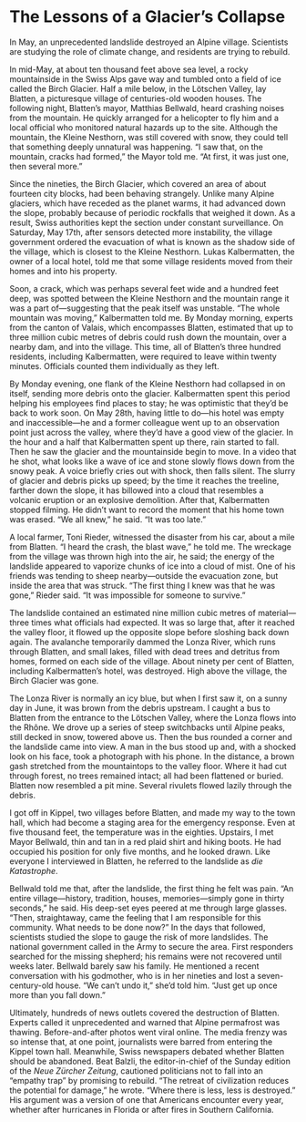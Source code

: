 # The Lessons of a Glacier’s Collapse

In May, an unprecedented landslide destroyed an Alpine village. Scientists are studying the role of climate change, and residents are trying to rebuild.

In mid-May, at about ten thousand feet above sea level, a rocky mountainside in the Swiss Alps gave way and tumbled onto a field of ice called the Birch Glacier. Half a mile below, in the Lötschen Valley, lay Blatten, a picturesque village of centuries-old wooden houses. The following night, Blatten’s mayor, Matthias Bellwald, heard crashing noises from the mountain. He quickly arranged for a helicopter to fly him and a local official who monitored natural hazards up to the site. Although the mountain, the Kleine Nesthorn, was still covered with snow, they could tell that something deeply unnatural was happening. “I saw that, on the mountain, cracks had formed,” the Mayor told me. “At first, it was just one, then several more.”

Since the nineties, the Birch Glacier, which covered an area of about fourteen city blocks, had been behaving strangely. Unlike many Alpine glaciers, which have receded as the planet warms, it had advanced down the slope, probably because of periodic rockfalls that weighed it down. As a result, Swiss authorities kept the section under constant surveillance. On Saturday, May 17th, after sensors detected more instability, the village government ordered the evacuation of what is known as the shadow side of the village, which is closest to the Kleine Nesthorn. Lukas Kalbermatten, the owner of a local hotel, told me that some village residents moved from their homes and into his property.

Soon, a crack, which was perhaps several feet wide and a hundred feet deep, was spotted between the Kleine Nesthorn and the mountain range it was a part of—suggesting that the peak itself was unstable. “The whole mountain was moving,” Kalbermatten told me. By Monday morning, experts from the canton of Valais, which encompasses Blatten, estimated that up to three million cubic metres of debris could rush down the mountain, over a nearby dam, and into the village. This time, all of Blatten’s three hundred residents, including Kalbermatten, were required to leave within twenty minutes. Officials counted them individually as they left.

By Monday evening, one flank of the Kleine Nesthorn had collapsed in on itself, sending more debris onto the glacier. Kalbermatten spent this period helping his employees find places to stay; he was optimistic that they’d be back to work soon. On May 28th, having little to do—his hotel was empty and inaccessible—he and a former colleague went up to an observation point just across the valley, where they’d have a good view of the glacier. In the hour and a half that Kalbermatten spent up there, rain started to fall. Then he saw the glacier and the mountainside begin to move. In a video that he shot, what looks like a wave of ice and stone slowly flows down from the snowy peak. A voice briefly cries out with shock, then falls silent. The slurry of glacier and debris picks up speed; by the time it reaches the treeline, farther down the slope, it has billowed into a cloud that resembles a volcanic eruption or an explosive demolition. After that, Kalbermatten stopped filming. He didn’t want to record the moment that his home town was erased. “We all knew,” he said. “It was too late.”

A local farmer, Toni Rieder, witnessed the disaster from his car, about a mile from Blatten. “I heard the crash, the blast wave,” he told me. The wreckage from the village was thrown high into the air, he said; the energy of the landslide appeared to vaporize chunks of ice into a cloud of mist. One of his friends was tending to sheep nearby—outside the evacuation zone, but inside the area that was struck. “The first thing I knew was that he was gone,” Rieder said. “It was impossible for someone to survive.”

The landslide contained an estimated nine million cubic metres of material—three times what officials had expected. It was so large that, after it reached the valley floor, it flowed up the opposite slope before sloshing back down again. The avalanche temporarily dammed the Lonza River, which runs through Blatten, and small lakes, filled with dead trees and detritus from homes, formed on each side of the village. About ninety per cent of Blatten, including Kalbermatten’s hotel, was destroyed. High above the village, the Birch Glacier was gone.

The Lonza River is normally an icy blue, but when I first saw it, on a sunny day in June, it was brown from the debris upstream. I caught a bus to Blatten from the entrance to the Lötschen Valley, where the Lonza flows into the Rhône. We drove up a series of steep switchbacks until Alpine peaks, still decked in snow, towered above us. Then the bus rounded a corner and the landslide came into view. A man in the bus stood up and, with a shocked look on his face, took a photograph with his phone. In the distance, a brown gash stretched from the mountaintops to the valley floor. Where it had cut through forest, no trees remained intact; all had been flattened or buried. Blatten now resembled a pit mine. Several rivulets flowed lazily through the debris.

I got off in Kippel, two villages before Blatten, and made my way to the town hall, which had become a staging area for the emergency response. Even at five thousand feet, the temperature was in the eighties. Upstairs, I met Mayor Bellwald, thin and tan in a red plaid shirt and hiking boots. He had occupied his position for only five months, and he looked drawn. Like everyone I interviewed in Blatten, he referred to the landslide as *die Katastrophe*.

Bellwald told me that, after the landslide, the first thing he felt was pain. “An entire village—history, tradition, houses, memories—simply gone in thirty seconds,” he said. His deep-set eyes peered at me through large glasses. “Then, straightaway, came the feeling that I am responsible for this community. What needs to be done now?” In the days that followed, scientists studied the slope to gauge the risk of more landslides. The national government called in the Army to secure the area. First responders searched for the missing shepherd; his remains were not recovered until weeks later. Bellwald barely saw his family. He mentioned a recent conversation with his godmother, who is in her nineties and lost a seven-century-old house. “We can’t undo it,” she’d told him. “Just get up once more than you fall down.”

Ultimately, hundreds of news outlets covered the destruction of Blatten. Experts called it unprecedented and warned that Alpine permafrost was thawing. Before-and-after photos went viral online. The media frenzy was so intense that, at one point, journalists were barred from entering the Kippel town hall. Meanwhile, Swiss newspapers debated whether Blatten should be abandoned. Beat Balzli, the editor-in-chief of the Sunday edition of the *Neue Zürcher Zeitung*, cautioned politicians not to fall into an “empathy trap” by promising to rebuild. “The retreat of civilization reduces the potential for damage,” he wrote. “Where there is less, less is destroyed.” His argument was a version of one that Americans encounter every year, whether after hurricanes in Florida or after fires in Southern California.

